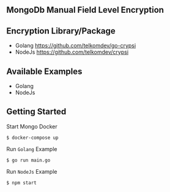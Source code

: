 ## MongoDb Manual Field Level Encryption

## Encryption Library/Package

- Golang https://github.com/telkomdev/go-crypsi
- NodeJs https://github.com/telkomdev/crypsi

## Available Examples

- Golang
- NodeJs

## Getting Started

Start Mongo Docker

```shell
$ docker-compose up
```

Run `Golang` Example
```shell
$ go run main.go
```

Run `NodeJs` Example
```shell
$ npm start
```